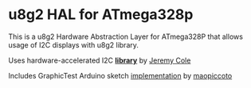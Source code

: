 # u8g2 HAL for ATmega328p
This is a u8g2 Hardware Abstraction Layer for ATmega328P that allows 
usage of I2C displays with u8g2 library.

Uses hardware-accelerated I2C 
**[library](https://github.com/jeremycole/avr)** by [Jeremy 
Cole](https://github.com/jeremycole)

Includes GraphicTest Arduino sketch 
[implementation](https://github.com/maopiccoto/u8g2_Atmega328p_Cenv) by 
[maopiccoto](https://github.com/maopiccoto)

